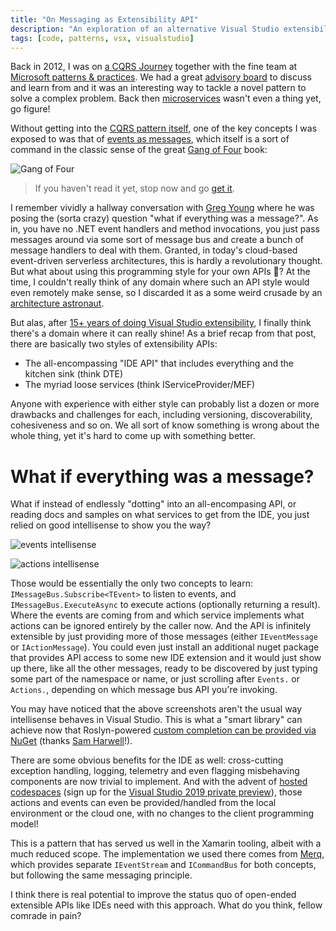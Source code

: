 ```yaml
---
title: "On Messaging as Extensibility API"
description: "An exploration of an alternative Visual Studio extensibility programming style where everything is a message"
tags: [code, patterns, vsx, visualstudio]
---
```


Back in 2012, I was on [a CQRS Journey](http://cqrsjourney.github.io/) together with the fine team at [Microsoft patterns & practices](https://github.com/mspnp). We had a great [advisory board](http://cqrsjourney.github.io/advisors/members/) to discuss and learn from and it was an interesting way to tackle a novel pattern to solve a complex problem. Back then [microservices](https://www.martinfowler.com/microservices/) wasn't even a thing yet, go figure!

Without getting into the [CQRS pattern itself](https://martinfowler.com/bliki/CQRS.html), one of the key concepts I was exposed to was that of [events as messages](https://martinfowler.com/eaaDev/EventNarrative.html), which itself is a sort of command in the classic sense of the great [Gang of Four](http://www.amazon.com/exec/obidos/tg/detail/-/0201633612) book:

![Gang of Four](https://www.cazzulino.com/img/gof.png)
> If you haven't read it yet, stop now and go [get it](http://www.amazon.com/exec/obidos/tg/detail/-/0201633612).

I remember vividly a hallway conversation with [Greg Young](https://twitter.com/gregyoung) where he was posing the (sorta crazy) question "what if everything was a message?". As in, you have no .NET event handlers and method invocations, you just pass messages around via some sort of message bus and create a bunch of message handlers to deal with them. Granted, in today's cloud-based event-driven serverless architectures, this is hardly a revolutionary thought. But what about using this programming style for your own APIs 🤔? At the time, I couldn't really think of any domain where such an API style would even remotely make sense, so I discarded it as a some weird crusade by an [architecture astronaut](https://www.joelonsoftware.com/2001/04/21/dont-let-architecture-astronauts-scare-you/).

But alas, after [15+ years of doing Visual Studio extensibility](https://www.cazzulino.com/on-vs-extensibility.html), I finally think there's a domain where it can really shine! As a brief recap from that post, there are basically two styles of extensibility APIs:

* The all-encompassing "IDE API" that includes everything and the kitchen sink (think DTE)
* The myriad loose services (think IServiceProvider/MEF)

Anyone with experience with either style can probably list a dozen or more drawbacks and challenges for each, including versioning, discoverability, cohesiveness and so on. We all sort of know something is wrong about the whole thing, yet it's hard to come up with something better.

# What if everything was a message?

What if instead of endlessly "dotting" into an all-encompasing API, or reading docs and samples on what services to get from the IDE, you just relied on good intellisense to show you the way?

![events intellisense](https://www.cazzulino.com/img/extensibility-events.png)

![actions intellisense](https://www.cazzulino.com/img/extensibility-actions.png)

Those would be essentially the only two concepts to learn: `IMessageBus.Subscribe<TEvent>` to listen to events, and `IMessageBus.ExecuteAsync` to execute actions (optionally returning a result). Where the events are coming from and which service implements what actions can be ignored entirely by the caller now. And the API is infinitely extensible by just providing more of those messages (either `IEventMessage` or `IActionMessage`). You could even just install an additional nuget package that provides API access to some new IDE extension and it would just show up there, like all the other messages, ready to be discovered by just typing some part of the namespace or name, or just scrolling after `Events.` or `Actions.`, depending on which message bus API you're invoking.

You may have noticed that the above screenshots aren't the usual way intellisense behaves in Visual Studio. This is what a "smart library" can achieve now that Roslyn-powered [custom completion can be provided via NuGet](https://github.com/dotnet/roslyn/issues/30270) (thanks [Sam Harwell](https://twitter.com/samharwell)!).

There are some obvious benefits for the IDE as well: cross-cutting exception handling, logging, telemetry and even flagging misbehaving components are now trivial to implement. And with the advent of [hosted codespaces](https://devblogs.microsoft.com/visualstudio/introducing-visual-studio-codespaces/) (sign up for the [Visual Studio 2019 private preview](https://visualstudio.microsoft.com/vs/private-preview/)), those actions and events can even be provided/handled from the local environment or the cloud one, with no changes to the client programming model!

This is a pattern that has served us well in the Xamarin tooling, albeit with a much reduced scope. The implementation we used there comes from [Merq](https://github.com/MobileEssentials/Merq), which provides separate `IEventStream` and `ICommandBus` for both concepts, but following the same messaging principle.

I think there is real potential to improve the status quo of open-ended extensible APIs like IDEs need with this approach. What do you think, fellow comrade in pain?